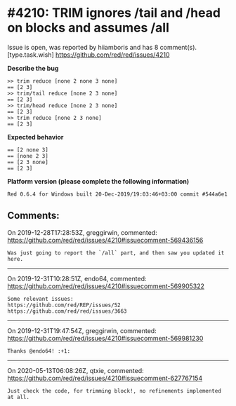 
#4210: TRIM ignores /tail and /head on blocks and assumes /all
================================================================================
Issue is open, was reported by hiiamboris and has 8 comment(s).
[type.task.wish]
<https://github.com/red/red/issues/4210>

**Describe the bug**

```
>> trim reduce [none 2 none 3 none]
== [2 3]
>> trim/tail reduce [none 2 3 none]
== [2 3]
>> trim/head reduce [none 2 3 none]
== [2 3]
>> trim reduce [none 2 3 none]
== [2 3]
```

**Expected behavior**
```
== [2 none 3]
== [none 2 3]
== [2 3 none]
== [2 3]
```

**Platform version (please complete the following information)**
```
Red 0.6.4 for Windows built 20-Dec-2019/19:03:46+03:00 commit #544a6e1
```



Comments:
--------------------------------------------------------------------------------

On 2019-12-28T17:28:53Z, greggirwin, commented:
<https://github.com/red/red/issues/4210#issuecomment-569436156>

    Was just going to report the `/all` part, and then saw you updated it here.

--------------------------------------------------------------------------------

On 2019-12-31T10:28:51Z, endo64, commented:
<https://github.com/red/red/issues/4210#issuecomment-569905322>

    Some relevant issues:
    https://github.com/red/REP/issues/52
    https://github.com/red/red/issues/3663

--------------------------------------------------------------------------------

On 2019-12-31T19:47:54Z, greggirwin, commented:
<https://github.com/red/red/issues/4210#issuecomment-569981230>

    Thanks @endo64! :+1:

--------------------------------------------------------------------------------

On 2020-05-13T06:08:26Z, qtxie, commented:
<https://github.com/red/red/issues/4210#issuecomment-627767154>

    Just check the code, for trimming block!, no refinements implemented at all.

